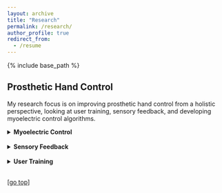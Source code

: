 ```yaml
---
layout: archive
title: "Research"
permalink: /research/
author_profile: true
redirect_from:
  - /resume
---
```


{% include base_path %}

## Prosthetic Hand Control

My research focus is on improving prosthetic hand control from a holistic perspective, looking at user training, sensory feedback, and developing myoelectric control algorithms.

<details>
  <summary><strong>Myoelectric Control</strong></summary>

  #### Minimal Data Pattern Recognition Control
  <img src="https://dchappell2203.github.io//images/research/wass_discrete.gif" align="left" width="300px">
  Prosthetic hands
  <br>

  #### Embedded Pattern Recognition Control
  <img src="https://dchappell2203.github.io//images/research/embedded.png" align="left" width="300px">
  Prosthetic hands
  <br>

</details>
<br>
<details>
  <summary><strong>Sensory Feedback</strong></summary>

</details>
<br>
<details>
  <summary><strong>User Training</strong></summary>

</details>
<br>

[[go top](https://dchappell2203.github.io/research/)]  
